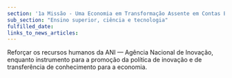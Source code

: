 ```yaml
---
section: '1a Missão - Uma Economia em Transformação Assente em Contas Equilibradas'
sub_section: "Ensino superior, ciência e tecnologia"
fulfilled_date:
links_to_news_articles:
---
```


Reforçar os recursos humanos da ANI — Agência Nacional de Inovação, enquanto instrumento para a promoção da política de inovação e de transferência de conhecimento para a economia.